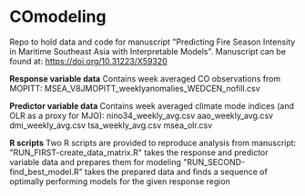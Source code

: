 # COmodeling

Repo to hold data and code for manuscript "Predicting Fire Season Intensity in Maritime Southeast Asia with Interpretable Models". 
Manuscript can be found at: https://doi.org/10.31223/X59320

**Response variable data**
Contains week averaged CO observations from MOPITT:
MSEA_V8JMOPITT_weeklyanomalies_WEDCEN_nofill.csv


**Predictor variable data**
Contains week averaged climate mode indices (and OLR as a proxy for MJO):
nino34_weekly_avg.csv
aao_weekly_avg.csv
dmi_weekly_avg.csv
tsa_weekly_avg.csv
msea_olr.csv


**R scripts**
Two R scripts are provided to reproduce analysis from manuscript:
"RUN_FIRST-create_data_matrix.R" takes the response and predictor variable data and prepares them for modeling
"RUN_SECOND-find_best_model.R" takes the prepared data and finds a sequence of optimally performing models for the given response region
